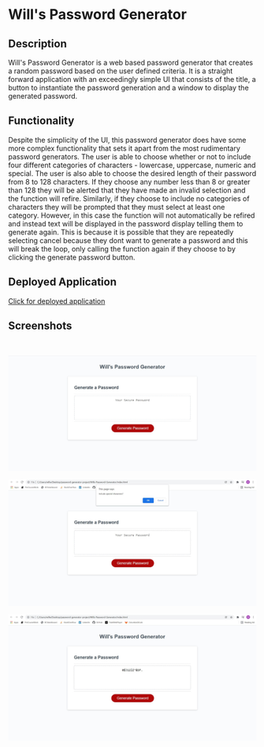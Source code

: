 # Will's Password Generator

## Description
Will's Password Generator is a web based password generator that creates a random password based on the user defined criteria. It is a straight forward application with an exceedingly simple UI that consists of the title, a button to instantiate the password generation and a window to display the generated password. 

## Functionality

Despite the simplicity of the UI, this password generator does have some more complex functionality that sets it apart from the most rudimentary password generators. The user is able to choose whether or not to include four different categories of characters - lowercase, uppercase, numeric and special. The user is also able to choose the desired length of their password from 8 to 128 characters. If they choose any number less than 8 or greater than 128 they will be alerted that they have made an invalid selection and the function will refire. Similarly, if they choose to include no categories of characters they will be prompted that they must select at least one category. However, in this case the function will not automatically be refired and instead text will be displayed in the password display telling them to generate again. This is because it is possible that they are repeatedly selecting cancel because they dont want to generate a password and this will break the loop, only calling the function again if they choose to by clicking the generate password button. 

## Deployed Application 

[Click for deployed application](https://will-neal.github.io/Wills-Password-Generator/)

## Screenshots 
<br>

![Password Generator Landing Page](https://github.com/Will-Neal/Wills-Password-Generator/blob/main/images/landingPage.jpg?raw=true)

![Password Generator Prompt Example](https://github.com/Will-Neal/Wills-Password-Generator/blob/main/images/prompt.jpg?raw=true)

![Password Generator Password](https://github.com/Will-Neal/Wills-Password-Generator/blob/main/images/generatedPassword.jpg?raw=true)